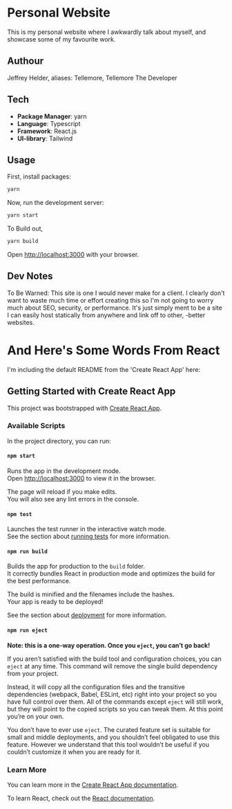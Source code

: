 # Personal Website
This is my personal website where I awkwardly talk about myself, and showcase some of my favourite work.

## Authour
Jeffrey Helder, aliases: Tellemore, Tellemore The Developer

## Tech
- **Package Manager**: yarn
- **Language**: Typescript
- **Framework**: React.js
- **UI-library**: Tailwind

## Usage

First, install packages:

```bash
yarn
```

Now, run the development server:

```bash
yarn start
```

To Build out,
```bash
yarn build
```

Open [http://localhost:3000](http://localhost:3000) with your browser.

## Dev Notes
To Be Warned: This site is one I would never make for a client. I clearly don't want to waste much time or effort creating this so I'm not going to worry much about SEO, security, or performance. It's just simply ment to be a site I can easily host statically from anywhere and link off to other, -better websites.



# And Here's Some Words From React
I'm including the default README from the 'Create React App' here:

## Getting Started with Create React App

This project was bootstrapped with [Create React App](https://github.com/facebook/create-react-app).

### Available Scripts

In the project directory, you can run:

#### `npm start`

Runs the app in the development mode.\
Open [http://localhost:3000](http://localhost:3000) to view it in the browser.

The page will reload if you make edits.\
You will also see any lint errors in the console.

#### `npm test`

Launches the test runner in the interactive watch mode.\
See the section about [running tests](https://facebook.github.io/create-react-app/docs/running-tests) for more information.

#### `npm run build`

Builds the app for production to the `build` folder.\
It correctly bundles React in production mode and optimizes the build for the best performance.

The build is minified and the filenames include the hashes.\
Your app is ready to be deployed!

See the section about [deployment](https://facebook.github.io/create-react-app/docs/deployment) for more information.

#### `npm run eject`

**Note: this is a one-way operation. Once you `eject`, you can’t go back!**

If you aren’t satisfied with the build tool and configuration choices, you can `eject` at any time. This command will remove the single build dependency from your project.

Instead, it will copy all the configuration files and the transitive dependencies (webpack, Babel, ESLint, etc) right into your project so you have full control over them. All of the commands except `eject` will still work, but they will point to the copied scripts so you can tweak them. At this point you’re on your own.

You don’t have to ever use `eject`. The curated feature set is suitable for small and middle deployments, and you shouldn’t feel obligated to use this feature. However we understand that this tool wouldn’t be useful if you couldn’t customize it when you are ready for it.

### Learn More

You can learn more in the [Create React App documentation](https://facebook.github.io/create-react-app/docs/getting-started).

To learn React, check out the [React documentation](https://reactjs.org/).
